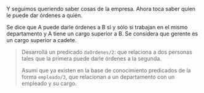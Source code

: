 Y seguimos queriendo saber cosas de la empresa. Ahora toca  saber quien le puede dar órdenes a quién.

Se dice que A puede darle órdenes a B si y sólo si trabajan en el mismo departamento y A tiene un cargo superior a B. Se considera que gerente es un cargo superior a cadete.


> Desarrollá un predicado `daOrdenes/2`: que relaciona a dos personas tales que la primera puede darle órdenes a la segunda.
>
> Asumí que ya existen en la base de conocimiento predicados de la forma `empleado/3`, que relacionan a un departamento con un empleado y su cargo.